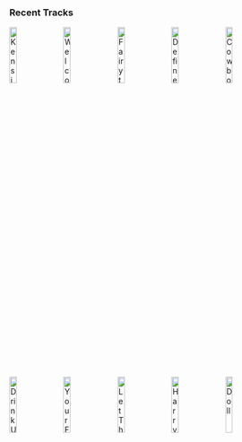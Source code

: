 ### Recent Tracks
[<img src='https://lastfm.freetls.fastly.net/i/u/300x300/f2dc061d39e94a4280ca1e2cc67c53c7.png' width='16%' height='16%' alt='Kensington Chump'>](https://www.last.fm/music/david%2bholmes/_/kensington%2bchump)&nbsp;&nbsp;&nbsp;&nbsp;[<img src='https://lastfm.freetls.fastly.net/i/u/300x300/81ffc0f58d8eddb9a2d57806c8f9d0bb.png' width='16%' height='16%' alt='Welcome to Jurassic World'>](https://www.last.fm/music/michael%2bgiacchino/_/welcome%2bto%2bjurassic%2bworld)&nbsp;&nbsp;&nbsp;&nbsp;[<img src='https://lastfm.freetls.fastly.net/i/u/300x300/d512161ae8254769c79726586a503bf9.png' width='16%' height='16%' alt='Fairytale'>](https://www.last.fm/music/harry%2bgregson-williams/_/fairytale)&nbsp;&nbsp;&nbsp;&nbsp;[<img src='https://lastfm.freetls.fastly.net/i/u/300x300/f1865970fe49990e2adb47025827b5ed.png' width='16%' height='16%' alt='Define Dancing'>](https://www.last.fm/music/thomas%2bnewman/_/define%2bdancing)&nbsp;&nbsp;&nbsp;&nbsp;[<img src='https://lastfm.freetls.fastly.net/i/u/300x300/6e01fdc62a3a4e488ee3909da9b744db.png' width='16%' height='16%' alt='Cowboy!'>](https://www.last.fm/music/randy%2bnewman/_/cowboy%2521)&nbsp;&nbsp;&nbsp;&nbsp;<br>[<img src='https://lastfm.freetls.fastly.net/i/u/300x300/d36f66c8b7eda887062fb71d3a154511.png' width='16%' height='16%' alt='Drink Up Me Hearties Yo Ho - From "Pirates of the Caribbean: At Worlds End"/Score'>](https://www.last.fm/music/hans%2bzimmer/_/drink%2bup%2bme%2bhearties%2byo%2bho%2b-%2bfrom%2b%2522pirates%2bof%2bthe%2bcaribbean%253a%2bat%2bworld%2527s%2bend%2522%252fscore)&nbsp;&nbsp;&nbsp;&nbsp;[<img src='https://lastfm.freetls.fastly.net/i/u/300x300/1374faa338b33d8aa70dcb2fb395402c.png' width='16%' height='16%' alt='Your Father Would Be Proud'>](https://www.last.fm/music/michael%2bgiacchino/_/your%2bfather%2bwould%2bbe%2bproud)&nbsp;&nbsp;&nbsp;&nbsp;[<img src='https://lastfm.freetls.fastly.net/i/u/300x300/49821346514df81477549109aa3a69bf.png' width='16%' height='16%' alt='Let Them Up'>](https://www.last.fm/music/junkie%2bxl/_/let%2bthem%2bup)&nbsp;&nbsp;&nbsp;&nbsp;[<img src='https://lastfm.freetls.fastly.net/i/u/300x300/57718560833c49899c6e9978a692ea7a.png' width='16%' height='16%' alt='Harrys Wondrous World'>](https://www.last.fm/music/john%2bwilliams/_/harry%2527s%2bwondrous%2bworld)&nbsp;&nbsp;&nbsp;&nbsp;[<img src='https://lastfm.freetls.fastly.net/i/u/300x300/b7e2a1de792348e5ac37525c53d772a9.png' width='16%' height='16%' alt='Doll'>](https://www.last.fm/music/rob/_/doll)&nbsp;&nbsp;&nbsp;&nbsp;<br>